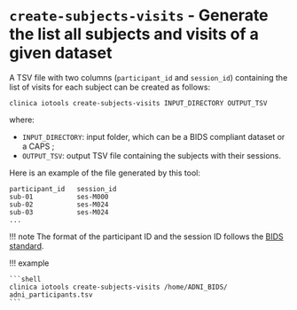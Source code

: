 # `create-subjects-visits` - Generate the list all subjects and visits of a given dataset

A TSV file with two columns (`participant_id` and `session_id`) containing the list of visits for each subject can be created as follows:

```shell
clinica iotools create-subjects-visits INPUT_DIRECTORY OUTPUT_TSV
```

where:

- `INPUT_DIRECTORY`: input folder, which can be a BIDS compliant dataset or a CAPS ;
- `OUTPUT_TSV`: output TSV file containing the subjects with their sessions.

Here is an example of the file generated by this tool:

```text
participant_id   session_id
sub-01           ses-M000
sub-02           ses-M024
sub-03           ses-M024
...
```

!!! note
    The format of the participant ID and the session ID follows the [BIDS standard](http://bids.neuroimaging.io/bids_spec1.0.0.pdf).

!!! example

    ```shell
    clinica iotools create-subjects-visits /home/ADNI_BIDS/ adni_participants.tsv
    ```
